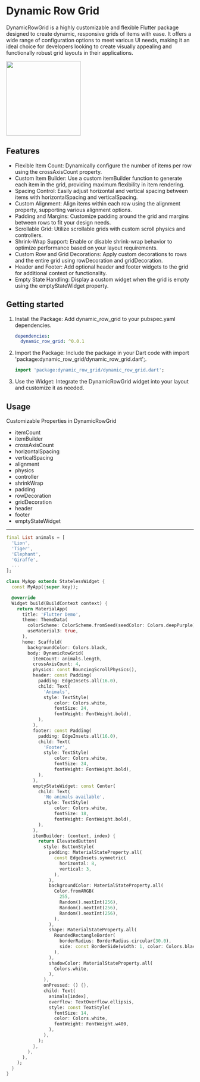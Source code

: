 # Dynamic Row Grid

DynamicRowGrid is a highly customizable and flexible Flutter package designed to create dynamic, responsive grids of items with ease. It offers a wide range of configuration options to meet various UI needs, making it an ideal choice for developers looking to create visually appealing and functionally robust grid layouts in their applications.

<img src="https://github.com/SpyroShk/dynamic_row_grid/raw/main/screenshot/grid.gif" width="200">

## Features

- Flexible Item Count: Dynamically configure the number of items per row using the crossAxisCount property.
- Custom Item Builder: Use a custom itemBuilder function to generate each item in the grid, providing maximum flexibility in item rendering.
- Spacing Control: Easily adjust horizontal and vertical spacing between items with horizontalSpacing and verticalSpacing.
- Custom Alignment: Align items within each row using the alignment property, supporting various alignment options.
- Padding and Margins: Customize padding around the grid and margins between rows to fit your design needs.
- Scrollable Grid: Utilize scrollable grids with custom scroll physics and controllers.
- Shrink-Wrap Support: Enable or disable shrink-wrap behavior to optimize performance based on your layout requirements.
- Custom Row and Grid Decorations: Apply custom decorations to rows and the entire grid using rowDecoration and gridDecoration.
- Header and Footer: Add optional header and footer widgets to the grid for additional context or functionality.
- Empty State Handling: Display a custom widget when the grid is empty using the emptyStateWidget property.

## Getting started

1. Install the Package: Add dynamic_row_grid to your pubspec.yaml dependencies.

   ```yaml
   dependencies:
     dynamic_row_grid: ^0.0.1
   ```

2. Import the Package: Include the package in your Dart code with import 'package:dynamic_row_grid/dynamic_row_grid.dart';.

   ```dart
   import 'package:dynamic_row_grid/dynamic_row_grid.dart';
   ```

3. Use the Widget: Integrate the DynamicRowGrid widget into your layout and customize it as needed.

## Usage

Customizable Properties in DynamicRowGrid

- itemCount
- itemBuilder
- crossAxisCount
- horizontalSpacing
- verticalSpacing
- alignment
- physics
- controller
- shrinkWrap
- padding
- rowDecoration
- gridDecoration
- header
- footer
- emptyStateWidget

<hr>

```dart
final List animals = [
  'Lion',
  'Tiger',
  'Elephant',
  'Giraffe',
  ...
];

class MyApp extends StatelessWidget {
  const MyApp({super.key});

  @override
  Widget build(BuildContext context) {
    return MaterialApp(
      title: 'Flutter Demo',
      theme: ThemeData(
        colorScheme: ColorScheme.fromSeed(seedColor: Colors.deepPurple),
        useMaterial3: true,
      ),
      home: Scaffold(
        backgroundColor: Colors.black,
        body: DynamicRowGrid(
          itemCount: animals.length,
          crossAxisCount: 4,
          physics: const BouncingScrollPhysics(),
          header: const Padding(
            padding: EdgeInsets.all(16.0),
            child: Text(
              'Animals',
              style: TextStyle(
                  color: Colors.white,
                  fontSize: 24,
                  fontWeight: FontWeight.bold),
            ),
          ),
          footer: const Padding(
            padding: EdgeInsets.all(16.0),
            child: Text(
              'Footer',
              style: TextStyle(
                  color: Colors.white,
                  fontSize: 24,
                  fontWeight: FontWeight.bold),
            ),
          ),
          emptyStateWidget: const Center(
            child: Text(
              'No animals available',
              style: TextStyle(
                  color: Colors.white,
                  fontSize: 18,
                  fontWeight: FontWeight.bold),
            ),
          ),
          itemBuilder: (context, index) {
            return ElevatedButton(
              style: ButtonStyle(
                padding: MaterialStateProperty.all(
                  const EdgeInsets.symmetric(
                    horizontal: 8,
                    vertical: 3,
                  ),
                ),
                backgroundColor: MaterialStateProperty.all(
                  Color.fromARGB(
                    255,
                    Random().nextInt(256),
                    Random().nextInt(256),
                    Random().nextInt(256),
                  ),
                ),
                shape: MaterialStateProperty.all(
                  RoundedRectangleBorder(
                    borderRadius: BorderRadius.circular(30.0),
                    side: const BorderSide(width: 1, color: Colors.black),
                  ),
                ),
                shadowColor: MaterialStateProperty.all(
                  Colors.white,
                ),
              ),
              onPressed: () {},
              child: Text(
                animals[index],
                overflow: TextOverflow.ellipsis,
                style: const TextStyle(
                  fontSize: 14,
                  color: Colors.white,
                  fontWeight: FontWeight.w400,
                ),
              ),
            );
          },
        ),
      ),
    );
  }
}
```
